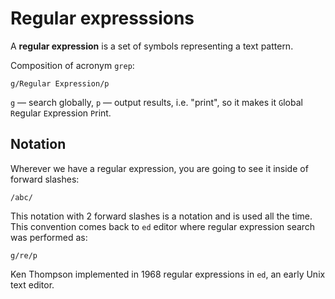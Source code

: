 # Regular expresssions

A **regular expression** is a set of symbols representing a text pattern.

Composition of acronym `grep`:

```text
g/Regular Expression/p
```

`g` — search globally, `p` — output results, i.e. "print", so it makes it `G`lobal `R`egular `E`xpression `P`rint.

## Notation

Wherever we have a regular expression, you are going to see it inside of forward slashes:

```text
/abc/
```

This notation with 2 forward slashes is a notation and is used all the time. This convention comes back to `ed` editor where regular expression search was performed as:

```text
g/re/p
```

Ken Thompson implemented in 1968 regular expressions in `ed`, an early Unix text editor.